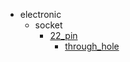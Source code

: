 * electronic
  * socket
    * [22_pin](electronic/socket/22_pin)
      * [through_hole](electronic/socket/22_pin/through_hole)
